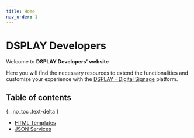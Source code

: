 ```yaml
---
title: Home
nav_order: 1
---
```

# DSPLAY Developers

Welcome to **DSPLAY Developers' website**

Here you will find the necessary resources to extend the functionalities and customize your experience with the [DSPLAY - Digital Signage](https://dsplay.tv) platform.


## Table of contents
{: .no_toc .text-delta }

- [HTML Templates](./docs/html-templates)
- [JSON Services](./docs/json-services)
